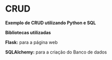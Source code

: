 # CRUD
<p><strong>Exemplo de CRUD utilizando Python e SQL</strong></p>
<p><strong>Bibliotecas utilizadas</strong></p>
<p><strong>Flask:</strong> para a página web</p>
<p><strong>SQLAlchemy:</strong> para a criação do Banco de dados</p>
